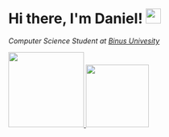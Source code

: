 # Hi there, I'm Daniel! <img src="https://raw.githubusercontent.com/MartinHeinz/MartinHeinz/master/wave.gif" width="30px" style="max-width:100%;">

*Computer Science Student at <a href="https://binus.ac.id/">Binus Univesity*
 
<!-- [![Daniel's GitHub stats](https://github-readme-stats.vercel.app/api?username=dzniel&show_icons=true&theme=buefy&count_private=true)](https://github.com/anuraghazra/github-readme-stats)
[![Top Langs](https://github-readme-stats.vercel.app/api/top-langs/?username=dzniel&layout=compact&theme=buefy)](https://github.com/anuraghazra/github-readme-stats) -->
 
<a href="https://github.com/dzniel">
  <img height="150em" src="https://github-readme-stats.vercel.app/api?username=dzniel&theme=buefy&show_icons=true"/>
</a>
 
 <a>
  <img height="125em" src="https://github-readme-stats.vercel.app/api/top-langs/?username=dzniel&theme=buefy&layout=compact"/>
 </a>
            
            
<!--
**dzniel/dzniel** is a ✨ _special_ ✨ repository because its `README.md` (this file) appears on your GitHub profile.

Here are some ideas to get you started:

- 🔭 I’m currently working on ...
- 🌱 I’m currently learning ...
- 👯 I’m looking to collaborate on ...
- 🤔 I’m looking for help with ...
- 💬 Ask me about ...
- 📫 How to reach me: ...
- 😄 Pronouns: ...
- ⚡ Fun fact: ...
-->

